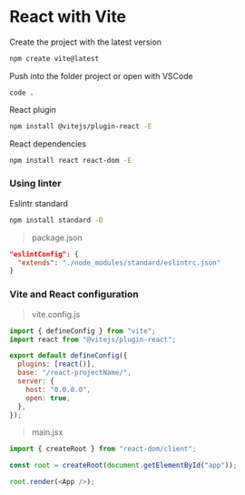 # React with Vite

Create the project with the latest version

```bash
npm create vite@latest
```

Push into the folder project or open with VSCode

```
code .
```

React plugin

```bash
npm install @vitejs/plugin-react -E
```

React dependencies

```bash
npm install react react-dom -E
```

### Using linter

Eslintr standard

```bash
npm install standard -D
```

> package.json

```json
"eslintConfig": {
  "extends": "./node_modules/standard/eslintrc.json"
}
```

### Vite and React configuration

> vite.config.js

```js
import { defineConfig } from "vite";
import react from "@vitejs/plugin-react";

export default defineConfig({
  plugins: [react()],
  base: "/react-projectName/",
  server: {
    host: "0.0.0.0",
    open: true,
  },
});
```

> main.jsx

```js
import { createRoot } from "react-dom/client";

const root = createRoot(document.getElementById("app"));

root.render(<App />);
```
